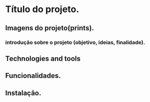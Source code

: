 # Título do projeto.

<!-- ## Imagens do projeto(prints). -->
## Imagens do projeto(prints).


### introdução sobre o projeto (objetivo, ideias, finalidade).

<!-- linguagens, bibliotecas, banco de dados utilizados. -->
## Technologies and tools 


## Funcionalidades.


## Instalação.

